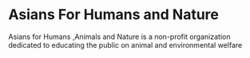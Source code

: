 # Asians For Humans and Nature

Asians for Humans ,Animals and Nature is a non-profit organization dedicated to educating the public on animal and environmental welfare
